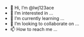 - 👋 Hi, I’m @lwj123ace
- 👀 I’m interested in ...
- 🌱 I’m currently learning ...
- 💞️ I’m looking to collaborate on ...
- 📫 How to reach me ...

<!---
lwj123ace/lwj123ace is a ✨ special ✨ repository because its `README.md` (this file) appears on your GitHub profile.
You can click the Preview link to take a look at your changes.
--->
